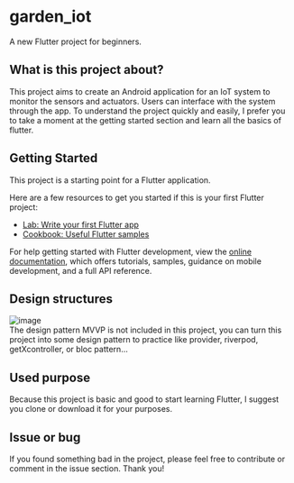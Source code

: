 # garden_iot

A new Flutter project for beginners.

## What is this project about?

This project aims to create an Android application for an IoT system to monitor the sensors and actuators.
Users can interface with the system through the app.
To understand the project quickly and easily, I prefer you to take a moment at the getting started section and learn all the basics of flutter.

## Getting Started

This project is a starting point for a Flutter application.

Here are a few resources to get you started if this is your first Flutter project:

- [Lab: Write your first Flutter app](https://docs.flutter.dev/get-started/codelab)
- [Cookbook: Useful Flutter samples](https://docs.flutter.dev/cookbook)

For help getting started with Flutter development, view the
[online documentation](https://docs.flutter.dev/), which offers tutorials,
samples, guidance on mobile development, and a full API reference.

## Design structures
![image](https://github.com/jamesli72/FlutterBasic/assets/141984131/92a1bb9f-a9da-49b2-9a9a-0d94162c635b)
\
The design pattern MVVP is not included in this project, you can turn this project into some design pattern to practice like provider, riverpod, getXcontroller, or bloc pattern...

## Used purpose
Because this project is basic and good to start learning Flutter, I suggest you clone or download it for your purposes.

## Issue or bug
If you found something bad in the project, please feel free to contribute or comment in the issue section. Thank you!
